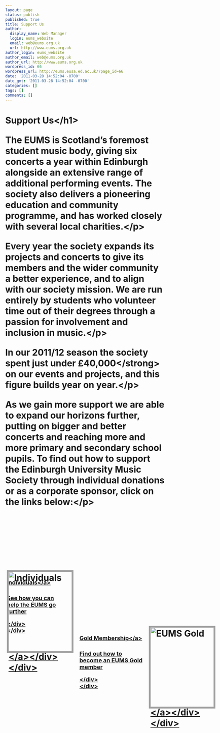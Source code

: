 ```yaml
---
layout: page
status: publish
published: true
title: Support Us
author:
  display_name: Web Manager
  login: eums_website
  email: web@eums.org.uk
  url: http://www.eums.org.uk
author_login: eums_website
author_email: web@eums.org.uk
author_url: http://www.eums.org.uk
wordpress_id: 66
wordpress_url: http://eums.eusa.ed.ac.uk/?page_id=66
date: '2011-03-28 14:52:04 -0700'
date_gmt: '2011-03-28 14:52:04 -0700'
categories: []
tags: []
comments: []
---
```

<h1>Support Us<&#47;h1></p>
<p>The EUMS is Scotland&rsquo;s foremost student music body, giving six concerts a year within Edinburgh alongside an extensive range of additional&nbsp;performing events. The society also delivers a pioneering education and community programme, and has worked closely with several local charities.<&#47;p></p>
<p>Every year the society expands its projects and concerts to give its members and the wider community a better experience, and to align with our society mission. We are run entirely by students who volunteer time out of their degrees through a passion for involvement and inclusion in music.<&#47;p></p>
<p>In our 2011&#47;12 season the society spent just under <strong>&pound;40,000<&#47;strong> on our events and projects, and this figure builds year on year.<&#47;p></p>
<p>As we gain more support we are able to expand our horizons further, putting on bigger and better concerts and reaching more and more primary and secondary school pupils. To find out how to support the Edinburgh University Music Society through individual donations or as a corporate sponsor, click on the links below:<&#47;p></p>
<div style="float: left; position: relative; left: 0px; top: 0px; width: 640px; height: 250px;">
<div>
<div class="featured-entry" style="float: left; position: absolute; left: 5px; top: 170px; width: 200px; height: 85px; z-index: 2;">
<p><a class="entry-title" style="font-size: 18px; margin: -2px 0 -15px 0;" href="http:&#47;&#47;eums.eusa.ed.ac.uk&#47;support&#47;individuals&#47;" rel="bookmark">Individuals<&#47;a></p>
<div class="entry-summary" style="padding-right: 10px;">
<p>See how you can help the EUMS go further</p>
<p><&#47;div><br />
<&#47;div></p>
<div style="float: left; position: absolute; left: 0px; top: 0px; width: 200px; height: 250px; z-index: 1; border: 5px solid #A1A1A1;"><a href="http:&#47;&#47;eums.eusa.ed.ac.uk&#47;support&#47;individuals&#47;"><img title="Individuals" alt="Individuals" src="http:&#47;&#47;eums.eusa.ed.ac.uk&#47;wp-content&#47;uploads&#47;build&#47;pagelinks&#47;support_individual.png" width="200" height="250" &#47;><&#47;a><&#47;div><br />
<&#47;div></p>
<div>
<div class="featured-entry" style="float: left; position: absolute; left: 224px; top: 170px; width: 200px; height: 85px; z-index: 2;">
<p><a class="entry-title" style="font-size: 18px; margin: -2px 0 -15px 0;" href="http:&#47;&#47;eums.eusa.ed.ac.uk&#47;support&#47;gold&#47;" rel="bookmark">Gold Membership<&#47;a></p>
<div class="entry-summary" style="padding-right: 0px;">
<p>Find out how to become an EUMS Gold member</p>
<p><&#47;div><br />
<&#47;div></p>
<div style="float: left; position: absolute; left: 219px; top: 0px; width: 200px; height: 250px; z-index: 1; border: 5px solid #A1A1A1;"><a href="http:&#47;&#47;eums.eusa.ed.ac.uk&#47;support&#47;gold&#47;"><img title="EUMS Gold" alt="EUMS Gold" src="http:&#47;&#47;eums.eusa.ed.ac.uk&#47;wp-content&#47;uploads&#47;build&#47;pagelinks&#47;support_gold.png" width="200" height="250" &#47;><&#47;a><&#47;div><br />
<&#47;div></p>
<div>
<div class="featured-entry" style="float: left; position: absolute; left: 443px; top: 170px; width: 200px; height: 85px; z-index: 2;">
<p><a class="entry-title" style="font-size: 18px; margin: -2px 0 -15px 0;" href="http:&#47;&#47;eums.eusa.ed.ac.uk&#47;support&#47;sponsorship&#47;" rel="bookmark">Sponsorship<&#47;a></p>
<div class="entry-summary" style="padding-right: 0px;">
<p>Become a sponsor and support our mission</p>
<p><&#47;div><br />
<&#47;div></p>
<div style="float: left; position: absolute; left: 438px; top: 0px; width: 200px; height: 250px; z-index: 1; border: 5px solid #A1A1A1;"><a href="http:&#47;&#47;eums.eusa.ed.ac.uk&#47;support&#47;sponsorship&#47;"><img title="Sponsorship" alt="Sponsorship" src="http:&#47;&#47;eums.eusa.ed.ac.uk&#47;wp-content&#47;uploads&#47;build&#47;pagelinks&#47;support_corporate.png" width="200" height="250" &#47;><&#47;a><&#47;div><br />
<&#47;div><br />
<&#47;div></p>
<div style="float: left; position: relative; left: 0px; top: 0px; width: 640px; height: 25px;"><&#47;div></p>
<p>By supporting the EUMS you will be helping the society maintain its high quality reputation and fulfil its mission to make the finest music available to the greatest number of people.<&#47;p></p>
<h2>Our Supporters<&#47;h2></p>
<p style="text-align: center;"><a href="http:&#47;&#47;www.reddogmusic.co.uk&#47;"><img style="background-color: #a1a1a1; padding: 5px;" title="Red Dog Music" alt="Red Dog Music" src="http:&#47;&#47;eums.eusa.ed.ac.uk&#47;wp-content&#47;uploads&#47;build&#47;support&#47;reddogmusic.png" width="600" height="110" &#47;><&#47;a><&#47;p></p>
<p>In October 2009 (16 months after first opening its doors) Red Dog Music was voted "Best Independent Retailer" by the Music Industries Association. They have continued to act as the UK's friendliest musical instruments and equipment retailer, and in this capacity have been expanding their support for community music organisations, including Edinburgh education charity&nbsp;<a title="Drake Music Scotland" href="http:&#47;&#47;eums.eusa.ed.ac.uk&#47;community&#47;education&#47;drake&#47;">Drake Music Scotland<&#47;a>. We look forward to building our relationship with Red Dog Music over the coming months...<&#47;p></p>
<p>See what else they get up to at <a title="Red Dog Music" href="http:&#47;&#47;www.reddogmusic.co.uk&#47;">www.reddogmusic.co.uk<&#47;a>.<&#47;p></p>
<p style="text-align: center;"><a href="http:&#47;&#47;alastairtemple.co.uk&#47;"><img style="background-color: #a1a1a1; padding: 5px;" title="Alastair Temple Photography" alt="Alastair Temple Photography" src="http:&#47;&#47;eums.eusa.ed.ac.uk&#47;wp-content&#47;uploads&#47;build&#47;support&#47;alastairtemplephotography.png" width="600" height="110" &#47;><&#47;a><&#47;p></p>
<p>Alastair Temple has been supporting the Edinburgh University Music Society for many years, attending concerts and other events and representing us in his photography. He has been featured as a freelance photographer and digital artist on multiple websites and in magazines such as Advanced Photoshop and Computer Arts Magazine.<&#47;p></p>
<p>To find out more, go to his website at <a title="The Portfolio of Alastair Temple" href="http:&#47;&#47;alastairtemple.co.uk&#47;">alastairtemple.co.uk<&#47;a>.<&#47;p></p>
<p style="text-align: center;"><a href="http:&#47;&#47;www.copycatscotland.com&#47;"><img style="background-color: #a1a1a1; padding: 5px;" title="Copycat Scotland" alt="Copycat Scotland" src="http:&#47;&#47;eums.eusa.ed.ac.uk&#47;wp-content&#47;uploads&#47;build&#47;support&#47;copycatscotland.png" width="600" height="110" &#47;><&#47;a><&#47;p></p>
<p>We have been printing with Copycat Scotland for many years, and they continue to provide us with excellent, fast and personalised service. From printing event publicity materials and concert programmes to our extensive <a title="find out about this year's Freshers' Week here" href="http:&#47;&#47;eums.eusa.ed.ac.uk&#47;freshers&#47;">freshers' week<&#47;a> needs; Copycat are always able to print materials quickly and to a high standard.<&#47;p></p>
<p>If you want to see what Copycat can offer you, find them at <a title="Copycat Scotland" href="http:&#47;&#47;www.copycatscotland.com&#47;">www.copycatscotland.com<&#47;a>.<&#47;p></p>
